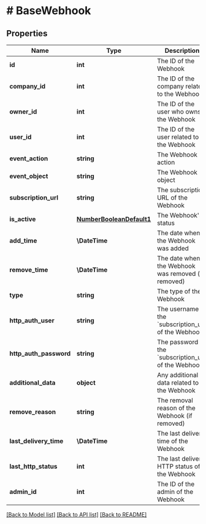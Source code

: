 # # BaseWebhook

## Properties

Name | Type | Description | Notes
------------ | ------------- | ------------- | -------------
**id** | **int** | The ID of the Webhook | [optional]
**company_id** | **int** | The ID of the company related to the Webhook | [optional]
**owner_id** | **int** | The ID of the user who owns the Webhook | [optional]
**user_id** | **int** | The ID of the user related to the Webhook | [optional]
**event_action** | **string** | The Webhook action | [optional]
**event_object** | **string** | The Webhook object | [optional]
**subscription_url** | **string** | The subscription URL of the Webhook | [optional]
**is_active** | [**NumberBooleanDefault1**](NumberBooleanDefault1.md) | The Webhook&#39;s status | [optional]
**add_time** | **\DateTime** | The date when the Webhook was added | [optional]
**remove_time** | **\DateTime** | The date when the Webhook was removed (if removed) | [optional]
**type** | **string** | The type of the Webhook | [optional]
**http_auth_user** | **string** | The username of the &#x60;subscription_url&#x60; of the Webhook | [optional]
**http_auth_password** | **string** | The password of the &#x60;subscription_url&#x60; of the Webhook | [optional]
**additional_data** | **object** | Any additional data related to the Webhook | [optional]
**remove_reason** | **string** | The removal reason of the Webhook (if removed) | [optional]
**last_delivery_time** | **\DateTime** | The last delivery time of the Webhook | [optional]
**last_http_status** | **int** | The last delivery HTTP status of the Webhook | [optional]
**admin_id** | **int** | The ID of the admin of the Webhook | [optional]

[[Back to Model list]](../README.md#documentation-for-models) [[Back to API list]](../README.md#documentation-for-api-endpoints) [[Back to README]](../README.md)
